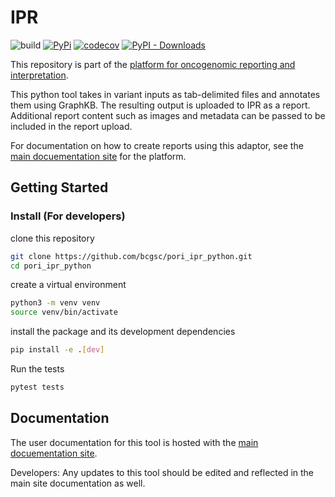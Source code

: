 
# IPR

![build](https://github.com/bcgsc/pori_ipr_python/workflows/build/badge.svg) [![PyPi](https://img.shields.io/pypi/v/ipr.svg)](https://pypi.org/project/ipr) [![codecov](https://codecov.io/gh/bcgsc/pori_ipr_python/branch/master/graph/badge.svg)](https://codecov.io/gh/bcgsc/pori_ipr_python) [![PyPI - Downloads](https://img.shields.io/pypi/dm/ipr)](https://pypistats.org/packages/ipr)

This repository is part of the [platform for oncogenomic reporting and interpretation](https://github.com/bcgsc/pori).

This python tool takes in variant inputs as tab-delimited files and annotates them using GraphKB.
The resulting output is uploaded to IPR as a report. Additional report content such as images and
metadata can be passed to be included in the report upload.

For documentation on how to create reports using this adaptor, see the [main docuementation site](https://github.com/bcgsc/pori) for the platform.

## Getting Started

### Install (For developers)

clone this repository

```bash
git clone https://github.com/bcgsc/pori_ipr_python.git
cd pori_ipr_python
```

create a virtual environment

```bash
python3 -m venv venv
source venv/bin/activate
```

install the package and its development dependencies

```bash
pip install -e .[dev]
```

Run the tests

```bash
pytest tests
```

## Documentation

The user documentation for this tool is hosted with the [main docuementation site](https://github.com/bcgsc/pori).

Developers: Any updates to this tool should be edited and reflected in the main site documentation as well.

